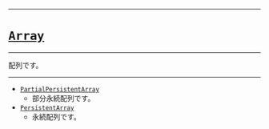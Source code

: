 _____

# [`Array`](https://github.com/titanium-22/Library_py/tree/main/DataStructures/Array)

_____

配列です。

_____

- [`PartialPersistentArray`](./PartialPersistentArray.md)
  - 部分永続配列です。
- [`PersistentArray`](./PersistentArray.md)
  - 永続配列です。

